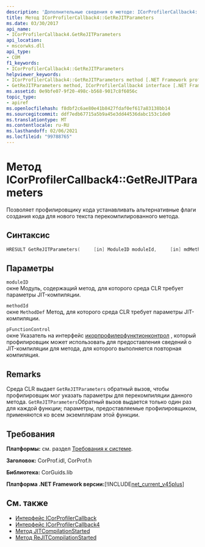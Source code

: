 ```yaml
---
description: 'Дополнительные сведения о методе: ICorProfilerCallback4:: Жетрежитпараметерс'
title: Метод ICorProfilerCallback4::GetReJITParameters
ms.date: 03/30/2017
api_name:
- ICorProfilerCallback4.GetReJITParameters
api_location:
- mscorwks.dll
api_type:
- COM
f1_keywords:
- ICorProfilerCallback4::GetReJITParameters
helpviewer_keywords:
- ICorProfilerCallback4::GetReJITParameters method [.NET Framework profiling]
- GetReJITParameters method, ICorProfilerCallback4 interface [.NET Framework profiling]
ms.assetid: 0e9bfe07-9f20-498c-b568-9017c8f6056c
topic_type:
- apiref
ms.openlocfilehash: f8dbf2c6ae80e41b8427fdaf0ef617a83138bb14
ms.sourcegitcommit: ddf7edb67715a5b9a45e3dd44536dabc153c1de0
ms.translationtype: MT
ms.contentlocale: ru-RU
ms.lasthandoff: 02/06/2021
ms.locfileid: "99788765"
---
```

# <a name="icorprofilercallback4getrejitparameters-method"></a>Метод ICorProfilerCallback4::GetReJITParameters

Позволяет профилировщику кода устанавливать альтернативные флаги создания кода для нового текста перекомпилированного метода.  
  
## <a name="syntax"></a>Синтаксис  
  
```cpp  
HRESULT GetReJITParameters(     [in] ModuleID moduleId,     [in] mdMethodDef methodId,     [in] ICorProfilerFunctionControl *pFunctionControl);  
```  
  
## <a name="parameters"></a>Параметры  

 `moduleID`  
 окне Модуль, содержащий метод, для которого среда CLR требует параметры JIT-компиляции.  
  
 `methodId`  
 окне `MethodDef` Метод, для которого среда CLR требует параметры JIT-компиляции.  
  
 `pFunctionControl`  
 окне Указатель на интерфейс [икорпрофилерфунктионконтрол](icorprofilerfunctioncontrol-interface.md) , который профилировщик может использовать для предоставления сведений о JIT-компиляции для метода, для которого выполняется повторная компиляция.  
  
## <a name="remarks"></a>Remarks  

 Среда CLR выдает `GetReJITParameters` обратный вызов, чтобы профилировщик мог указать параметры для перекомпиляции данного метода. `GetReJITParameters`Обратный вызов выдается только один раз для каждой функции; параметры, предоставляемые профилировщиком, применяются ко всем экземплярам этой функции.  
  
## <a name="requirements"></a>Требования  

 **Платформы:** см. раздел [Требования к системе](../../get-started/system-requirements.md).  
  
 **Заголовок:** CorProf.idl, CorProf.h  
  
 **Библиотека:** CorGuids.lib  
  
 **Платформа .NET Framework версии:**[!INCLUDE[net_current_v45plus](../../../../includes/net-current-v45plus-md.md)]  
  
## <a name="see-also"></a>См. также

- [Интерфейс ICorProfilerCallback](icorprofilercallback-interface.md)
- [Интерфейс ICorProfilerCallback4](icorprofilercallback4-interface.md)
- [Метод JITCompilationStarted](icorprofilercallback-jitcompilationstarted-method.md)
- [Метод ReJITCompilationStarted](icorprofilercallback4-rejitcompilationstarted-method.md)

